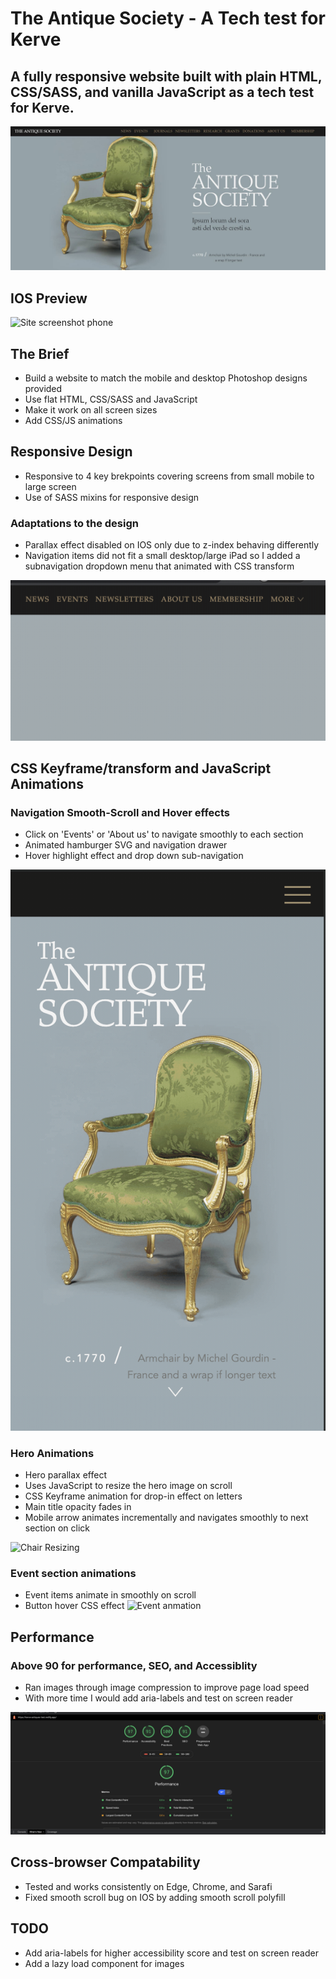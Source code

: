 # The Antique Society - A Tech test for Kerve

## A fully responsive website built with plain HTML, CSS/SASS, and vanilla JavaScript as a tech test for Kerve. 


![Site Screenshot LG](src/assets/readme/SITE-DESKTOP-LG.JPG)

## IOS Preview 
![Site screenshot phone](src/assets/readme/DESKTOP_ANIMATION.gif)

## The Brief

- Build a website to match the mobile and desktop Photoshop designs provided
- Use flat HTML, CSS/SASS and JavaScript
- Make it work on all screen sizes
- Add CSS/JS animations 

## Responsive Design 

- Responsive to 4 key brekpoints covering screens from small mobile to large screen
- Use of SASS mixins for responsive design 

### Adaptations to the design

- Parallax effect disabled on IOS only due to z-index behaving differently
- Navigation items did not fit a small desktop/large iPad so I added a subnavigation dropdown menu that animated with CSS transform

![Dropdown](src/assets/readme/DROP_DOWN_MENU_DESKTOP.gif)


## CSS Keyframe/transform and JavaScript Animations 

### Navigation Smooth-Scroll and Hover effects 
- Click on 'Events' or 'About us' to navigate smoothly to each section
- Animated hamburger SVG and navigation drawer 
- Hover highlight effect and drop down sub-navigation

![Mobile nav](src/assets/readme/EVENT_ITEMS_ANIMATE_IN_ON_SCROLL.gif)


### Hero Animations
- Hero parallax effect 
- Uses JavaScript to resize the hero image on scroll
- CSS Keyframe animation for drop-in effect on letters
- Main title opacity fades in
- Mobile arrow animates incrementally and navigates smoothly to next section on click

![Chair Resizing](src/assets/readme/CHAIR_RESIZING.gif)

### Event section animations
- Event items animate in smoothly on scroll 
- Button hover CSS effect
![Event anmation](src/assets/readme/DESKTOP_ANIMATION.gif)


## Performance 
### Above 90 for performance, SEO, and Accessiblity 

- Ran images through image compression to improve page load speed
- With more time I would add aria-labels and test on screen reader 

![Lighthouse Score](src/assets/readme/LIGHTHOUSE_SCREENSHOT.png)

## Cross-browser Compatability 
- Tested and works consistently on Edge, Chrome, and Sarafi
- Fixed smooth scroll bug on IOS by adding smooth scroll polyfill 

## TODO

- Add aria-labels for higher accessibility score and test on screen reader 
- Add a lazy load component for images 




